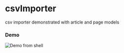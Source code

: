 # csvImporter
csv importer demonstrated with article and page models

### Demo

![Demo from shell](https://github.com/bradster45/csvImporter/blob/master/csv_importer/public/static/images/shell.JPG)
